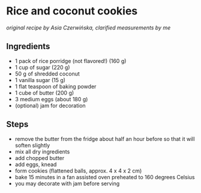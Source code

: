 Rice and coconut cookies
========================

_original recipe by Asia Czerwińska, clarified measurements by me_

Ingredients
-----------

* 1 pack of rice porridge (not flavored!) (160 g)
* 1 cup of sugar (220 g)
* 50 g of shredded coconut
* 1 vanilla sugar (15 g)
* 1 flat teaspoon of baking powder
* 1 cube of butter (200 g)
* 3 medium eggs (about 180 g)
* (optional) jam for decoration

Steps
-----

* remove the butter from the fridge about half an hour before so that it will
  soften slightly
* mix all dry ingredients
* add chopped butter
* add eggs, knead
* form cookies (flattened balls, approx. 4 x 4 x 2 cm)
* bake 15 minutes in a fan assisted oven preheated to 160 degrees Celsius
* you may decorate with jam before serving   
